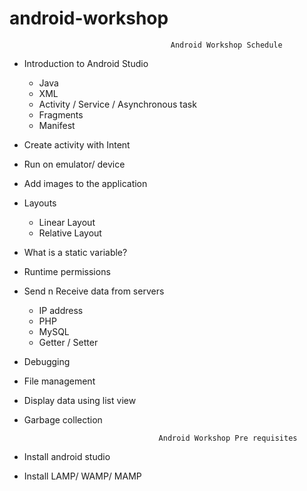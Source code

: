 # android-workshop

                               		    Android Workshop Schedule 

* Introduction to Android Studio 
	* Java 
	* XML
	* Activity / Service / Asynchronous task 
	* Fragments
	* Manifest 
* Create activity with Intent 
* Run on emulator/ device
* Add images to the application
* Layouts
	* Linear Layout 
	* Relative Layout
* What is a static variable?
* Runtime permissions
* Send n Receive data from servers
	* IP address
	* PHP
	* MySQL
	* Getter / Setter 
* Debugging 
* File management 
* Display data using list view 
* Garbage collection 

		                      		Android Workshop Pre requisites  

* Install android studio
* Install LAMP/ WAMP/ MAMP

